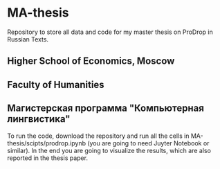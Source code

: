 # MA-thesis
Repository to store all data and code for my master thesis on ProDrop in Russian Texts.

## Higher School of Economics, Moscow
## Faculty of Humanities
## Магистерская программа "Компьютерная лингвистика"

To run the code, download the repository and run all the cells in MA-thesis/scipts/prodrop.ipynb (you are going to need Juyter Notebook or similar).
In the end you are going to visualize the results, which are also reported in the thesis paper.
